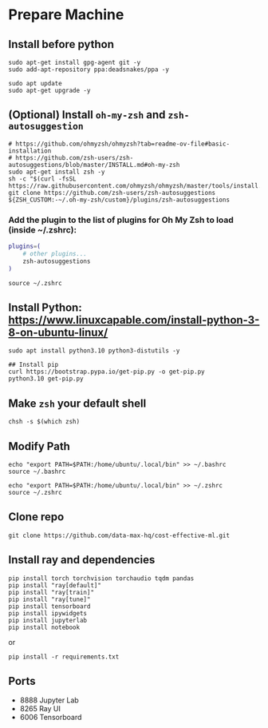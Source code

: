 # Prepare Machine
## Install before python
```
sudo apt-get install gpg-agent git -y
sudo add-apt-repository ppa:deadsnakes/ppa -y

sudo apt update
sudo apt-get upgrade -y
```

## (Optional) Install `oh-my-zsh` and `zsh-autosuggestion`
```
# https://github.com/ohmyzsh/ohmyzsh?tab=readme-ov-file#basic-installation
# https://github.com/zsh-users/zsh-autosuggestions/blob/master/INSTALL.md#oh-my-zsh
sudo apt-get install zsh -y
sh -c "$(curl -fsSL https://raw.githubusercontent.com/ohmyzsh/ohmyzsh/master/tools/install.sh)"
git clone https://github.com/zsh-users/zsh-autosuggestions ${ZSH_CUSTOM:-~/.oh-my-zsh/custom}/plugins/zsh-autosuggestions
```

### Add the plugin to the list of plugins for Oh My Zsh to load (inside ~/.zshrc):
```bash
plugins=( 
    # other plugins...
    zsh-autosuggestions
)
```

```
source ~/.zshrc
```
## Install Python: https://www.linuxcapable.com/install-python-3-8-on-ubuntu-linux/
```
sudo apt install python3.10 python3-distutils -y

## Install pip
curl https://bootstrap.pypa.io/get-pip.py -o get-pip.py
python3.10 get-pip.py
```

## Make `zsh` your default shell

```
chsh -s $(which zsh)
```

## Modify Path
```
echo "export PATH=$PATH:/home/ubuntu/.local/bin" >> ~/.bashrc
source ~/.bashrc
```

```
echo "export PATH=$PATH:/home/ubuntu/.local/bin" >> ~/.zshrc
source ~/.zshrc
```

## Clone repo
```
git clone https://github.com/data-max-hq/cost-effective-ml.git
```

## Install ray and dependencies
```
pip install torch torchvision torchaudio tqdm pandas
pip install "ray[default]"
pip install "ray[train]"
pip install "ray[tune]"
pip install tensorboard
pip install ipywidgets
pip install jupyterlab
pip install notebook
```
or
```commandline
pip install -r requirements.txt
```

## Ports
* 8888 Jupyter Lab
* 8265 Ray UI
* 6006 Tensorboard
